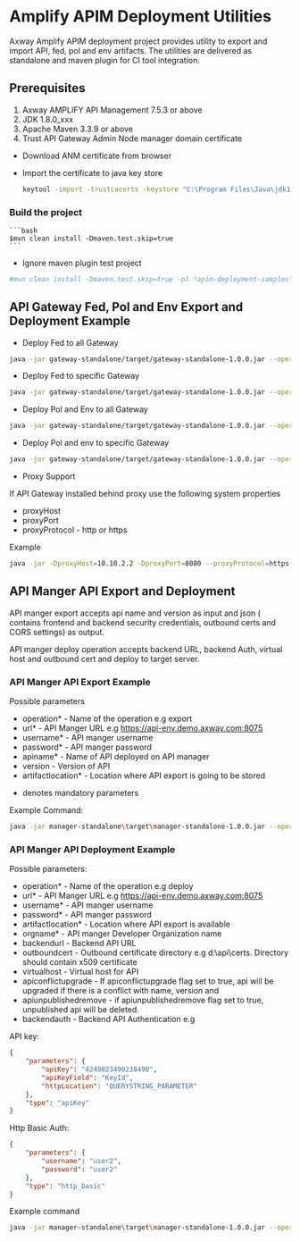 
# Amplify APIM Deployment Utilities
Axway Amplify APIM deployment project provides utility to  export and import API, fed, pol and env artifacts.
The utilities are delivered as standalone and maven plugin for CI tool integration. 

## Prerequisites

1. Axway AMPLIFY API Management 7.5.3 or above
2. JDK 1.8.0_xxx
3. Apache Maven 3.3.9 or above 
4. Trust API Gateway Admin Node manager domain certificate

- Download ANM certificate from browser
- Import the certificate to java key store
	
	
	```bash
	keytool -import -trustcacerts -keystore "C:\Program Files\Java\jdk1.8.0_111\jre\lib\security\cacerts" -storepass changeit -alias domain -file c:\Users\rnatarajan\Desktop\domain.cer -noprompt
	```	

### Build the project 

	```bash
	$mvn clean install -Dmaven.test.skip=true
	```
- Ignore maven plugin test project

```bash
#mvn clean install -Dmaven.test.skip=true -pl !apim-deployment-samples\gateway-plugin-deploy-fed,!apim-deployment-samples\gateway-plugin-deploy-polenv,!apim-deployment-samples\gateway-plugin-export-fed,!apim-deployment-samples\gateway-plugin-export-polenv,!apim-deployment-samples\manager-plugin-deploy,!apim-deployment-samples\manager-plugin-export
```

## API Gateway Fed, Pol and Env Export and Deployment Example

- Deploy Fed to all Gateway

```bash
java -jar gateway-standalone/target/gateway-standalone-1.0.0.jar --operation=deploy --gatewayURL=https://localhost:8090 --username=admin --password=changeme --group=finance --fedFile=D:\\api\\finance.fed --type=fed
```

- Deploy Fed to specific Gateway

```bash
java -jar gateway-standalone/target/gateway-standalone-1.0.0.jar --operation=deploy --gatewayURL=https://localhost:8090 --username=admin --password=changeme --group=finance --instance=server1 --fedFile=D:\\api\\finance.fed --type=fed
```

- Deploy Pol and Env to all Gateway

```bash
java -jar gateway-standalone/target/gateway-standalone-1.0.0.jar --operation=deploy --gatewayURL=https://localhost:8090 --username=admin --password=changeme --group=finance --polFile=D:\\api\\finance.pol --envFile=D:\\api\\finance.env --type=polenv
```


- Deploy Pol and env to specific Gateway

```bash
java -jar gateway-standalone/target/gateway-standalone-1.0.0.jar --operation=deploy --gatewayURL=https://localhost:8090 --username=admin --password=changeme --group=finance --instance=server1 --polFile=D:\\api\\finance.pol --envFile=D:\\api\\finance.env --type=polenv
```

- Proxy Support 

If API Gateway installed behind proxy use the following system properties

- proxyHost
- proxyPort
- proxyProtocol - http or https

Example

```bash
java -jar -DproxyHost=10.10.2.2 -DproxyPort=8080 --proxyProtocol=https gateway-standalone/target/gateway-standalone-1.0.0.jar -o=deploy -s=https://localhost:8090 -u=admin -p=changeme -g=finance -n=server1 -f=D:\\api\\finance.fed -t=fed
```

## API Manger API Export and Deployment

API manger export accepts api name and version as input and json ( contains frontend and backend security credentials, outbound certs and CORS settings) as output. 

API manger deploy operation accepts backend URL, backend Auth, virtual host and outbound cert and deploy to target server. 

### API Manger API Export Example

Possible parameters

- operation* - Name of the operation e.g export
- url* - API Manger URL e.g https://api-env.demo.axway.com:8075
- username* - API manger username
- password* - API manger password
- apiname*  - Name of API deployed on API manager
- version  - Version of API
- artifactlocation* - Location where API export is going to be stored

* denotes mandatory parameters 

Example Command:

```bash
java -jar manager-standalone\target\manager-standalone-1.0.0.jar --operation=export --url=https://api-env.demo.axway.com:8075 --username=apiadmin --passwrod=changeme --apiname=petstore --version=1.0.0 --artifactlocation=d:\api\petstore.json
```

### API Manger API Deployment Example

Possible parameters: 

- operation* - Name of the operation e.g deploy 
- url* - API Manger URL e.g https://api-env.demo.axway.com:8075
- username* - API manger username
- password* - API manger password
- artifactlocation* - Location where API export is available
- orgname* - API manger Developer Organization name
- backendurl - Backend API URL
- outboundcert - Outbound certificate directory e.g d:\api\certs. Directory should contain x509 certificate
- virtualhost - Virtual host for API
- apiconflictupgrade - If apiconflictupgrade flag set to true, api will be upgraded if there is a conflict with name, version and 
- apiunpublishedremove - if apiunpublishedremove flag set to true, unpublished api will be deleted. 
- backendauth - Backend API Authentication e.g

API key:
```json
{
	"parameters": {
		"apiKey": "4249823490238490",
		"apiKeyField": "KeyId",
		"httpLocation": "QUERYSTRING_PARAMETER"
	},
	"type": "apiKey"
}
```
Http Basic Auth:

```json
{
	"parameters": {
		"username": "user2",
		"password": "user2"
	},
	"type": "http_basic"
}
```

Example command
```bash
java -jar manager-standalone\target\manager-standalone-1.0.0.jar --operation=deploy --url=https://api-env.demo.axway.com:8075 --username=apiadmin --passwrod=changeme --orgname=Axway --artifactlocation=d:\api\petstore.json --backendurl=https://prod.demo.axway.com --outboundcert=d:\api\certs --virtualhost=api.demo.axway.com --apiconflictupgrade=false --backendauth={"parameters": {"apiKey": "4249823490238490","apiKeyField": "KeyId","httpLocation": "QUERYSTRING_PARAMETER"},"type": "apiKey"}
```

